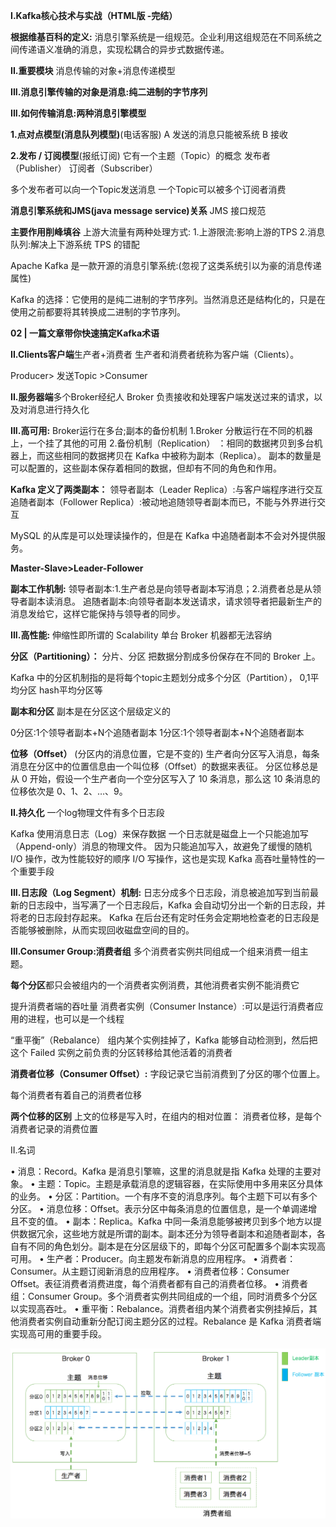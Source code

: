 



**I.Kafka核心技术与实战（HTML版 -完结）**

**根据维基百科的定义:**
消息引擎系统是一组规范。企业利用这组规范在不同系统之间传递语义准确的消息，实现松耦合的异步式数据传递。



**II.重要模块**
消息传输的对象+消息传递模型

**III.消息引擎传输的对象是消息:纯二进制的字节序列**

**III.如何传输消息:两种消息引擎模型**

**1.点对点模型(消息队列模型)**(电话客服)
A 发送的消息只能被系统 B 接收

**2.发布 / 订阅模型**(报纸订阅)
它有一个主题（Topic）的概念
发布者（Publisher）
订阅者（Subscriber）

多个发布者可以向一个Topic发送消息
一个Topic可以被多个订阅者消费

**消息引擎系统和JMS(java message service)关系**
JMS 接口规范

**主要作用削峰填谷**
上游大流量有两种处理方式:
1.上游限流:影响上游的TPS 
2.消息队列:解决上下游系统 TPS 的错配


Apache Kafka 是一款开源的消息引擎系统:(忽视了这类系统引以为豪的消息传递属性)


Kafka 的选择：它使用的是纯二进制的字节序列。当然消息还是结构化的，只是在使用之前都要将其转换成二进制的字节序列。






**02 | 一篇文章带你快速搞定Kafka术语** 


**II.Clients客户端**生产者+消费者
生产者和消费者统称为客户端（Clients）。


Producer> 发送Topic >Consumer


**II.服务器端**多个Broker经纪人
Broker 负责接收和处理客户端发送过来的请求，以及对消息进行持久化

**III.高可用:** Broker运行在多台;副本的备份机制
1.Broker 分散运行在不同的机器上，一个挂了其他的可用
2.备份机制（Replication） ：相同的数据拷贝到多台机器上，而这些相同的数据拷贝在 Kafka 中被称为副本（Replica）。
副本的数量是可以配置的，这些副本保存着相同的数据，但却有不同的角色和作用。

**Kafka 定义了两类副本：**
领导者副本（Leader Replica）:与客户端程序进行交互
追随者副本（Follower Replica）:被动地追随领导者副本而已，不能与外界进行交互

MySQL 的从库是可以处理读操作的，但是在 Kafka 中追随者副本不会对外提供服务。

**Master-Slave>Leader-Follower**

**副本工作机制:**
领导者副本:1.生产者总是向领导者副本写消息；2.消费者总是从领导者副本读消息。
追随者副本:向领导者副本发送请求，请求领导者把最新生产的消息发给它，这样它能保持与领导者的同步。 


**III.高性能:**
伸缩性即所谓的 Scalability
单台 Broker 机器都无法容纳

**分区（Partitioning）：** 分片、分区
把数据分割成多份保存在不同的 Broker 上。

Kafka 中的分区机制指的是将每个topic主题划分成多个分区（Partition），
0,1平均分区
hash平均分区等


**副本和分区**
副本是在分区这个层级定义的

0分区:1个领导者副本+N个追随者副本
1分区:1个领导者副本+N个追随者副本

**位移（Offset）** (分区内的消息位置，它是不变的)
生产者向分区写入消息，每条消息在分区中的位置信息由一个叫位移（Offset）的数据来表征。
分区位移总是从 0 开始，假设一个生产者向一个空分区写入了 10 条消息，那么这 10 条消息的位移依次是 0、1、2、…、9。



**II.持久化** 一个log物理文件有多个日志段

Kafka 使用消息日志（Log）来保存数据
一个日志就是磁盘上一个只能追加写（Append-only）消息的物理文件。
因为只能追加写入，故避免了缓慢的随机 I/O 操作，改为性能较好的顺序 I/O 写操作，这也是实现 Kafka 高吞吐量特性的一个重要手段


**III.日志段（Log Segment）机制:**
日志分成多个日志段，消息被追加写到当前最新的日志段中，当写满了一个日志段后，Kafka 会自动切分出一个新的日志段，并将老的日志段封存起来。
Kafka 在后台还有定时任务会定期地检查老的日志段是否能够被删除，从而实现回收磁盘空间的目的。


**III.Consumer Group:消费者组**
多个消费者实例共同组成一个组来消费一组主题。

**每个分区**都只会被组内的一个消费者实例消费，其他消费者实例不能消费它

提升消费者端的吞吐量
消费者实例（Consumer Instance）:可以是运行消费者应用的进程，也可以是一个线程

“重平衡”（Rebalance）
组内某个实例挂掉了，Kafka 能够自动检测到，然后把这个 Failed 实例之前负责的分区转移给其他活着的消费者

**消费者位移（Consumer Offset）:**
字段记录它当前消费到了分区的哪个位置上。

每个消费者有着自己的消费者位移

**两个位移的区别**
上文的位移是写入时，在组内的相对位置：
消费者位移，是每个消费者记录的消费位置

II.名词


• 消息：Record。Kafka 是消息引擎嘛，这里的消息就是指 Kafka 处理的主要对象。
• 主题：Topic。主题是承载消息的逻辑容器，在实际使用中多用来区分具体的业务。
• 分区：Partition。一个有序不变的消息序列。每个主题下可以有多个分区。
• 消息位移：Offset。表示分区中每条消息的位置信息，是一个单调递增且不变的值。
• 副本：Replica。Kafka 中同一条消息能够被拷贝到多个地方以提供数据冗余，这些地方就是所谓的副本。副本还分为领导者副本和追随者副本，各自有不同的角色划分。副本是在分区层级下的，即每个分区可配置多个副本实现高可用。
• 生产者：Producer。向主题发布新消息的应用程序。
• 消费者：Consumer。从主题订阅新消息的应用程序。
• 消费者位移：Consumer Offset。表征消费者消费进度，每个消费者都有自己的消费者位移。
• 消费者组：Consumer Group。多个消费者实例共同组成的一个组，同时消费多个分区以实现高吞吐。
• 重平衡：Rebalance。消费者组内某个消费者实例挂掉后，其他消费者实例自动重新分配订阅主题分区的过程。Rebalance 是 Kafka 消费者端实现高可用的重要手段。





![RUNOOB 图标](https://github.com/dingsai88/SpringBootStudy/blob/master/img/生产者-消费者组-leaderFollower.png)
